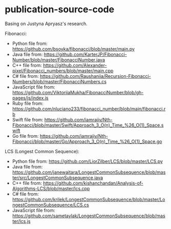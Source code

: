 # publication-source-code

Basing on Justyna Apryasz's research.

Fibonacci:
- Python file from: https://github.com/bsoyka/fibonacci/blob/master/main.py
- Java file from: https://github.com/KarterJP/Fibonacci-Number/blob/master/FibonacciNumber.java
- C++ file from: https://github.com/Alexander-pixel/Fibonacci_numbers/blob/master/main.cpp
- C# file from: https://github.com/Raushaniia/Recursion-Fibonacci-Numbers/blob/master/FibonacciNumbers.cs
- JavaScript file from: https://github.com/ViktoriiaMukha/FibonacciNumber/blob/gh-pages/js/index.js
- Ruby file from: https://github.com/nluciano233/fibonacci_number/blob/main/fibonacci.rb
- Swift file from: https://github.com/iamrajiv/Nth-Fibonacci/blob/master/Swift/Approach_3_O(n)_Time_%26_O(1)_Space.swift
- Go file from: https://github.com/iamrajiv/Nth-Fibonacci/blob/master/Go/Approach_3_O(n)_Time_%26_O(1)_Space.go

LCS (Longest Common Sequence):
- Python file from: https://github.com/LiorZilber/LCS/blob/master/LCS.py
- Java file from: https://github.com/janewaitara/LongestCommonSubsequence/blob/master/src/LongestCommonSubsequence.java
- C++ file from: https://github.com/kishanchandan/Analysis-of-Algorithms-LCS/blob/master/lcs.cpp
- C# file from: https://github.com/krilek/LongestCommonSubsequence/blob/master/LongestCommonSubsequence/LCS.cs
- JavaScript file from: https://github.com/sametaylak/LongestCommonSubsequence/blob/master/lcs.js
